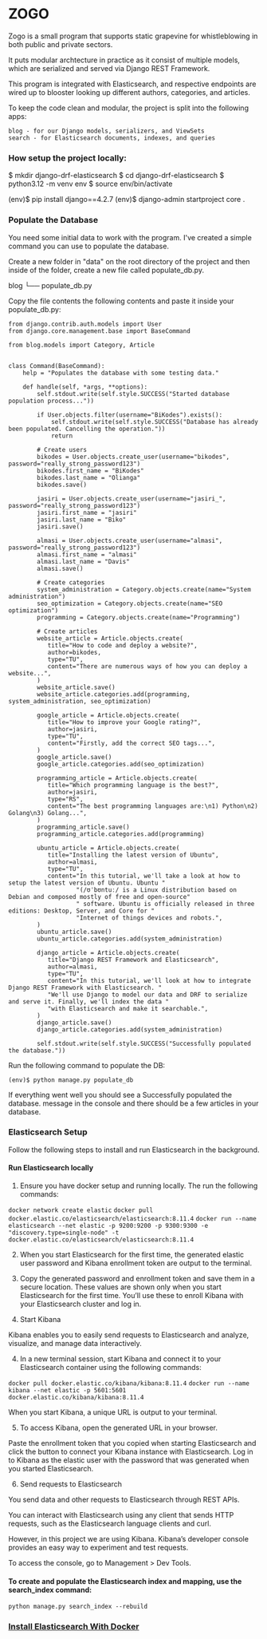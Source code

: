 # ZOGO

Zogo is a small program that supports static grapevine for whistleblowing in both
public and private sectors. 

It puts modular archtecture in practice as it consist of multiple models, which are 
serialized and served via Django REST Framework. 

This program is integrated with Elasticsearch, and respective endpoints are wired up 
to blooster looking up different authors, categories, and articles.

To keep the  code clean and modular, the project is split into the following apps:

    blog - for our Django models, serializers, and ViewSets
    search - for Elasticsearch documents, indexes, and queries

### How setup the project locally:

$ mkdir django-drf-elasticsearch 
$ cd django-drf-elasticsearch
$ python3.12 -m venv env
$ source env/bin/activate

(env)$ pip install django==4.2.7
(env)$ django-admin startproject core .

### Populate the Database

You need some initial data to work with the program. I've created a simple command you can use to populate the database.

Create a new folder in "data" on the root directory of the project and then inside 
of the folder, create a new file called populate_db.py.

blog
└── populate_db.py

Copy the file contents the following contents and paste it inside your populate_db.py:

```
from django.contrib.auth.models import User
from django.core.management.base import BaseCommand

from blog.models import Category, Article


class Command(BaseCommand):
    help = "Populates the database with some testing data."

    def handle(self, *args, **options):
        self.stdout.write(self.style.SUCCESS("Started database population process..."))

        if User.objects.filter(username="BiKodes").exists():
            self.stdout.write(self.style.SUCCESS("Database has already been populated. Cancelling the operation."))
            return

        # Create users
        bikodes = User.objects.create_user(username="bikodes", password="really_strong_password123")
        bikodes.first_name = "BiKodes"
        bikodes.last_name = "Olianga"
        bikodes.save()

        jasiri = User.objects.create_user(username="jasiri_", password="really_strong_password123")
        jasiri.first_name = "jasiri"
        jasiri.last_name = "Biko"
        jasiri.save()

        almasi = User.objects.create_user(username="almasi", password="really_strong_password123")
        almasi.first_name = "almasi"
        almasi.last_name = "Davis"
        almasi.save()

        # Create categories
        system_administration = Category.objects.create(name="System administration")
        seo_optimization = Category.objects.create(name="SEO optimization")
        programming = Category.objects.create(name="Programming")

        # Create articles
        website_article = Article.objects.create(
           title="How to code and deploy a website?",
           author=bikodes,        
           type="TU",
           content="There are numerous ways of how you can deploy a website...",
        )
        website_article.save()
        website_article.categories.add(programming, system_administration, seo_optimization)

        google_article = Article.objects.create(
           title="How to improve your Google rating?",
           author=jasiri,
           type="TU",
           content="Firstly, add the correct SEO tags...",
        )
        google_article.save()
        google_article.categories.add(seo_optimization)

        programming_article = Article.objects.create(
           title="Which programming language is the best?",
           author=jasiri,
           type="RS",
           content="The best programming languages are:\n1) Python\n2) Golang\n3) Golang...",
        )
        programming_article.save()
        programming_article.categories.add(programming)

        ubuntu_article = Article.objects.create(
           title="Installing the latest version of Ubuntu",
           author=almasi,
           type="TU",
           content="In this tutorial, we'll take a look at how to setup the latest version of Ubuntu. Ubuntu "
                   "(/ʊˈbʊntuː/ is a Linux distribution based on Debian and composed mostly of free and open-source"
                   " software. Ubuntu is officially released in three editions: Desktop, Server, and Core for "
                   "Internet of things devices and robots.",
        )
        ubuntu_article.save()
        ubuntu_article.categories.add(system_administration)

        django_article = Article.objects.create(
           title="Django REST Framework and Elasticsearch",
           author=almasi,
           type="TU",
           content="In this tutorial, we'll look at how to integrate Django REST Framework with Elasticsearch. "
           "We'll use Django to model our data and DRF to serialize and serve it. Finally, we'll index the data "
           "with Elasticsearch and make it searchable.",
        )
        django_article.save()
        django_article.categories.add(system_administration)

        self.stdout.write(self.style.SUCCESS("Successfully populated the database."))

```

Run the following command to populate the DB:

```(env)$ python manage.py populate_db```

If everything went well you should see a Successfully populated the database. message in the console and there should be a few articles in your database.

### Elasticsearch Setup

Follow the following steps to install and run Elasticsearch in the background.

#### Run Elasticsearch locally

1. Ensure you have docker setup and running locally. The run the following commands:

```docker network create elastic```
```docker pull docker.elastic.co/elasticsearch/elasticsearch:8.11.4```
```docker run --name elasticsearch --net elastic -p 9200:9200 -p 9300:9300 -e "discovery.type=single-node" -t docker.elastic.co/elasticsearch/elasticsearch:8.11.4```

2. When you start Elasticsearch for the first time, the generated elastic user password and Kibana enrollment token are output to the terminal.

3. Copy the generated password and enrollment token and save them in a secure location. These values are shown only when you start Elasticsearch for the first time. You’ll use these to enroll Kibana with your Elasticsearch cluster and log in.

3. Start Kibana

Kibana enables you to easily send requests to Elasticsearch and analyze, visualize, and manage data interactively.

4. In a new terminal session, start Kibana and connect it to your Elasticsearch container using the following commands:

```docker pull docker.elastic.co/kibana/kibana:8.11.4```
```docker run --name kibana --net elastic -p 5601:5601 docker.elastic.co/kibana/kibana:8.11.4```

When you start Kibana, a unique URL is output to your terminal.

5. To access Kibana, open the generated URL in your browser.

Paste the enrollment token that you copied when starting Elasticsearch and click the button to connect your Kibana instance with Elasticsearch.
Log in to Kibana as the elastic user with the password that was generated when you started Elasticsearch.

6. Send requests to Elasticsearch

You send data and other requests to Elasticsearch through REST APIs. 

You can interact with Elasticsearch using any client that sends HTTP requests, such as the Elasticsearch language clients and curl.

However, in this project we are using Kibana. Kibana’s developer console provides an easy way to experiment and test requests. 

To access the console, go to Management > Dev Tools.

#### To create and populate the Elasticsearch index and mapping, use the search_index command:

```python manage.py search_index --rebuild```

### [Install Elasticsearch With Docker](https://www.elastic.co/guide/en/elasticsearch/reference/8.11/docker.html)
